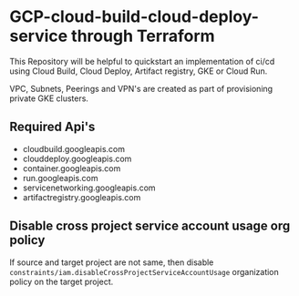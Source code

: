 # GCP-cloud-build-cloud-deploy-service through Terraform


This Repository will be helpful to quickstart an implementation of ci/cd using Cloud Build, Cloud Deploy, Artifact registry, GKE or Cloud Run.

VPC, Subnets, Peerings and VPN's are created as part of provisioning private GKE clusters.

## Required Api's

- cloudbuild.googleapis.com
- clouddeploy.googleapis.com
- container.googleapis.com
- run.googleapis.com
- servicenetworking.googleapis.com
- artifactregistry.googleapis.com

## Disable cross project service account usage org policy

If source and target project are not same, then disable `constraints/iam.disableCrossProjectServiceAccountUsage` organization policy on the target project.

